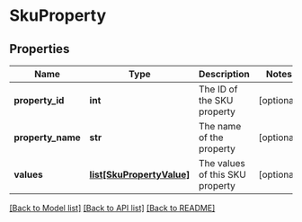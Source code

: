 # SkuProperty

## Properties
Name | Type | Description | Notes
------------ | ------------- | ------------- | -------------
**property_id** | **int** | The ID of the SKU property  | [optional] 
**property_name** | **str** | The name of the property  | [optional] 
**values** | [**list[SkuPropertyValue]**](SkuPropertyValue.md) | The values of this SKU property  | [optional] 

[[Back to Model list]](../README.md#documentation-for-models) [[Back to API list]](../README.md#documentation-for-api-endpoints) [[Back to README]](../README.md)


